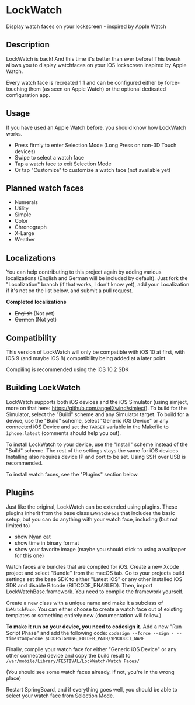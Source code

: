 # LockWatch
Display watch faces on your lockscreen - inspired by Apple Watch

## Description
LockWatch is back! And this time it's better than ever before! This tweak allows you to display watchfaces on your iOS lockscreen inspired by Apple Watch.

Every watch face is recreated 1:1 and can be configured either by force-touching them (as seen on Apple Watch) or the optional dedicated configuration app.

## Usage
If you have used an Apple Watch before, you should know how LockWatch works.

* Press firmly to enter Selection Mode (Long Press on non-3D Touch devices)
* Swipe to select a watch face
* Tap a watch face to exit Selection Mode
* Or tap "Customize" to customize a watch face (not available yet)

## Planned watch faces
* Numerals 
* Utility 
* Simple 
* Color 
* Chronograph
* X-Large
* Weather

## Localizations
You can help contributing to this project again by adding various localizations (English and German will be included by default). Just fork the "Localization" branch (if that works, I don't know yet), add your Localization if it's not on the list below, and submit a pull request.

**Completed localizations**

* ~~English~~ (Not yet) 
* ~~German~~ (Not yet)

## Compatibility
This version of LockWatch will only be compatible with iOS 10 at first, with iOS 9 (and maybe iOS 8) compatibility being added at a later point.

Compiling is recommended using the iOS 10.2 SDK

## Building LockWatch
LockWatch supports both iOS devices and the iOS Simulator (using simject, more on that here: https://github.com/angelXwind/simject). To build for the Simulator, select the "Build" scheme and any Simulator target. To build for a device, use the "Build" scheme, select "Generic iOS Device" or any connected iOS Device and set the `TARGET` variable in the Makefile to `ìphone:latest` (comments should help you out).

To install LockWatch to your device, use the "Install" scheme instead of the "Build" scheme. The rest of the settings stays the same for iOS devices. Installing also requires device IP and port to be set. Using SSH over USB is recommended.

To install watch faces, see the "Plugins" section below.

## Plugins
Just like the original, LockWatch can be extended using plugins. These plugins inherit from the base class `LWWatchFace` that includes the basic setup, but you can do anything with your watch face, including (but not limited to)
* show Nyan cat
* show time in binary format
* show your favorite image (maybe you should stick to using a wallpaper for this one)

Watch faces are bundles that are compiled for iOS. Create a new Xcode project and select "Bundle" from the macOS tab. Go to your projects build settings set the base SDK to either "Latest iOS" or any other installed iOS SDK and disable Bitcode (BITCODE_ENABLED). Then, import LockWatchBase.framework. You need to compile the framework yourself.

Create a new class with a unique name and make it a subclass of `LWWatchFace`. You can either choose to create a watch face out of existing templates or something entirely new (documentation will follow.)

**To make it run on your device, you need to codesign it.** Add a new "Run Script Phase" and add the following code:
`codesign --force --sign - --timestamp=none $CODESIGNING_FOLDER_PATH/$PRODUCT_NAME`

Finally, compile your watch face for either "Generic iOS Device" or any other connected device and copy the build result to
`/var/mobile/Library/FESTIVAL/LockWatch/Watch Faces/`

(You should see some watch faces already. If not, you're in the wrong place)

Restart SpringBoard, and if everything goes well, you should be able to select your watch face from Selection Mode.
